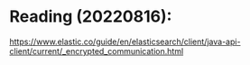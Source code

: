 
# Reading (20220816):
https://www.elastic.co/guide/en/elasticsearch/client/java-api-client/current/_encrypted_communication.html
